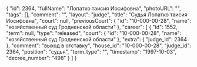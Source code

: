 {
    "id": 2364,
    "fullName": "Лопатко таисия Иосифовна",
    "photoURL": "",
    "tags": [],
    "comment": "",
    "layout": "judge",
    "title": "Судья Лопатко таисия Иосифовна",
    "court": null,
    "previousCourt": {
        "id": "10-000-00-28",
        "name": "хозяйственный суд Гродненской области"
    },
    "career": [
        {
            "id": 1552,
            "term": null,
            "type": "released",
            "court": {
                "id": "10-000-00-28",
                "name": "хозяйственный суд Гродненской области"
            },
            "extra": {
                "judge_id": 2364
            },
            "comment": "выход в отставку",
            "house_id": "10-000-00-28",
            "judge_id": 2364,
            "position": "судья",
            "term_type": "",
            "timestamp": "1997-10-03",
            "decree_number": "498"
        }
    ]
}